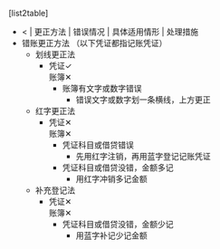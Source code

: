 
[list2table]
- < | 更正方法 | 错误情况 | 具体适用情形 | 处理措施
- 错账更正方法
  （以下凭证都指记账凭证）
    - 划线更正法
        - 凭证✓<br>账簿✕
            - 账簿有文字或数字错误
                - 错误文字或数字划一条横线，上方更正
    - 红字更正法
        - 凭证✕<br>账簿✕
            - 凭证科目或借贷错误
                - 先用红字注销，再用蓝字登记记账凭证
            - 凭证科目或借贷没错，金额多记
                - 用红字冲销多记金额
    - 补充登记法
        - 凭证✕<br>账簿✕
            - 凭证科目或借贷没错，金额少记
                - 用蓝字补记少记金额